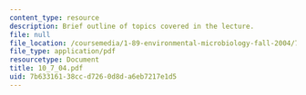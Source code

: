 ```yaml
---
content_type: resource
description: Brief outline of topics covered in the lecture.
file: null
file_location: /coursemedia/1-89-environmental-microbiology-fall-2004/7b63316138ccd7260d8da6eb7217e1d5_10_7_04.pdf
file_type: application/pdf
resourcetype: Document
title: 10_7_04.pdf
uid: 7b633161-38cc-d726-0d8d-a6eb7217e1d5
---
```

